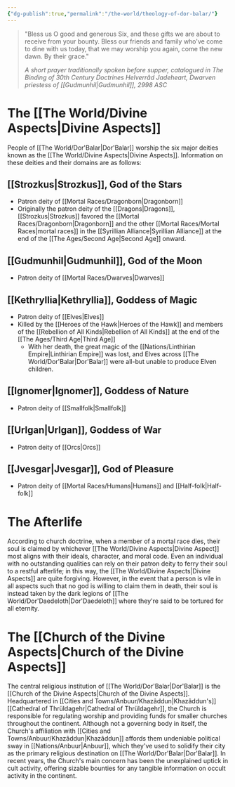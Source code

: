 ```yaml
---
{"dg-publish":true,"permalink":"/the-world/theology-of-dor-balar/"}
---
```


> "Bless us O good and generous Six, and these gifts we are about to receive from your bounty. Bless our friends and family who've come to dine with us today, that we may worship you again, come the new dawn. By their grace."
> 
> *A short prayer traditionally spoken before supper, catalogued in The Binding of 30th Century Doctrines*
> *Helverrâd Jadeheart, Dwarven priestess of [[Gudmunhil\|Gudmunhil]], 2998 ASC*

# The [[The World/Divine Aspects\|Divine Aspects]]

People of [[The World/Dor'Balar\|Dor'Balar]] worship the six major deities known as the [[The World/Divine Aspects\|Divine Aspects]]. Information on these deities and their domains are as follows:
## [[Strozkus\|Strozkus]], God of the Stars

- Patron deity of [[Mortal Races/Dragonborn\|Dragonborn]]
- Originally the patron deity of the [[Dragons\|Dragons]], [[Strozkus\|Strozkus]] favored the [[Mortal Races/Dragonborn\|Dragonborn]] and the other [[Mortal Races/Mortal Races\|mortal races]] in the [[Syrillian Alliance\|Syrillian Alliance]] at the end of the [[The Ages/Second Age\|Second Age]] onward.
## [[Gudmunhil\|Gudmunhil]], God of the Moon

- Patron deity of [[Mortal Races/Dwarves\|Dwarves]]
## [[Kethryllia\|Kethryllia]], Goddess of Magic

- Patron deity of [[Elves\|Elves]]
- Killed by the [[Heroes of the Hawk\|Heroes of the Hawk]] and members of the [[Rebellion of All Kinds\|Rebellion of All Kinds]] at the end of the [[The Ages/Third Age\|Third Age]]
	- With her death, the great magic of the [[Nations/Linthirian Empire\|Linthirian Empire]] was lost, and Elves across [[The World/Dor'Balar\|Dor'Balar]] were all-but unable to produce Elven children. 
## [[Ignomer\|Ignomer]], Goddess of Nature

- Patron deity of [[Smallfolk\|Smallfolk]]
## [[Urlgan\|Urlgan]], Goddess of War

- Patron deity of [[Orcs\|Orcs]]
## [[Jvesgar\|Jvesgar]], God of Pleasure

- Patron deity of [[Mortal Races/Humans\|Humans]] and [[Half-folk\|Half-folk]]

# The Afterlife

According to church doctrine, when a member of a mortal race dies, their soul is claimed by whichever [[The World/Divine Aspects\|Divine Aspect]] most aligns with their ideals, character, and moral code. Even an individual with no outstanding qualities can rely on their patron deity to ferry their soul to a restful afterlife; in this way, the [[The World/Divine Aspects\|Divine Aspects]] are quite forgiving. However, in the event that a person is vile in all aspects such that no god is willing to claim them in death, their soul is instead taken by the dark legions of [[The World/Dor'Daedeloth\|Dor'Daedeloth]] where they're said to be tortured for all eternity. 
# The [[Church of the Divine Aspects\|Church of the Divine Aspects]]

The central religious institution of [[The World/Dor'Balar\|Dor'Balar]] is the [[Church of the Divine Aspects\|Church of the Divine Aspects]]. Headquartered in [[Cities and Towns/Anbuur/Khazâddun\|Khazâddun's]] [[Cathedral of Thrüldagehr\|Cathedral of Thrüldagehr]], the Church is responsible for regulating worship and providing funds for smaller churches throughout the continent. Although not a governing body in itself, the Church's affiliation with [[Cities and Towns/Anbuur/Khazâddun\|Khazâddun]] affords them undeniable political sway in [[Nations/Anbuur\|Anbuur]], which they've used to solidify their city as the primary religious destination on [[The World/Dor'Balar\|Dor'Balar]]. In recent years, the Church's main concern has been the unexplained uptick in cult activity, offering sizable bounties for any tangible information on occult activity in the continent. 